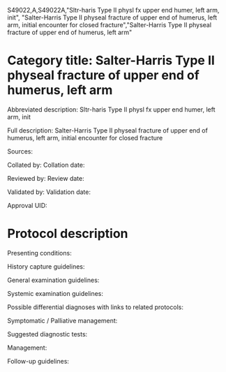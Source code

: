 S49022,A,S49022A,"Sltr-haris Type II physl fx upper end humer, left arm, init", "Salter-Harris Type II physeal fracture of upper end of humerus, left arm, initial encounter for closed fracture","Salter-Harris Type II physeal fracture of upper end of humerus, left arm"
# Category title: Salter-Harris Type II physeal fracture of upper end of humerus, left arm

Abbreviated description: Sltr-haris Type II physl fx upper end humer, left arm, init

Full description: Salter-Harris Type II physeal fracture of upper end of humerus, left arm, initial encounter for closed fracture

Sources:

Collated by:
Collation date:

Reviewed by:
Review date:

Validated by:
Validation date:

Approval UID:

# Protocol description

Presenting conditions:

History capture guidelines:

General examination guidelines:

Systemic examination guidelines:

Possible differential diagnoses with links to related protocols:

Symptomatic / Palliative management:

Suggested diagnostic tests:

Management:

Follow-up guidelines:
